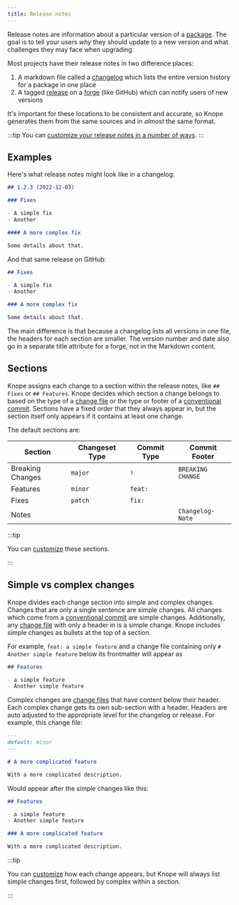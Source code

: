 ```yaml
---
title: Release notes
---
```


Release notes are information about a particular version of a [package].
The goal is to tell your users _why_ they should update to a new version
and what challenges they may face when upgrading.

Most projects have their release notes in two difference places:

1. A markdown file called a [changelog] which lists the entire version history for a package in one place
2. A tagged [release] on a [forge] (like GitHub) which can notify users of new versions

It's important for these locations to be consistent and accurate, so Knope generates them
from the same sources and in _almost_ the same format.

:::tip
You can [customize your release notes in a number of ways][customize].
:::

## Examples

Here's what release notes might look like in a changelog:

```markdown
## 1.2.3 (2022-12-03)

### Fixes

- A simple fix
- Another

#### A more complex fix

Some details about that.
```

And that same release on GitHub:

```markdown
## Fixes

- A simple fix
- Another

### A more complex fix

Some details about that.
```

The main difference is that because a changelog lists all versions in one file, the headers for each section are smaller.
The version number and date also go in a separate title attribute for a forge, not in the Markdown content.

## Sections

Knope assigns each change to a section within the release notes, like `## Fixes` or `## Features`.
Knope decides which section a change belongs to based on the type of a [change file] or the type or footer of a [conventional commit].
Sections have a fixed order that they
always appear in, but the section itself only appears if it contains at least one change.

The default sections are:

| Section          | Changeset Type | Commit Type | Commit Footer     |
| ---------------- | -------------- | ----------- | ----------------- |
| Breaking Changes | `major`        | `!`         | `BREAKING CHANGE` |
| Features         | `minor`        | `feat:`     |                   |
| Fixes            | `patch`        | `fix:`      |                   |
| Notes            |                |             | `Changelog-Note`  |

:::tip

You can [customize] these sections.

:::

## Simple vs complex changes

Knope divides each change section into simple and complex changes.
Changes that are only a single sentence are simple changes. All changes which come from a [conventional commit] are simple changes.
Additionally, any [change file] with only a header in is a simple change.
Knope includes simple changes as bullets at the top of a section.

For example, `feat: a simple feature` and a change file containing only `# Another simple feature` below its frontmatter will appear as

```markdown
## Features

- a simple feature
- Another simple feature
```

Complex changes are [change files][change file] that have content below their header. Each complex change gets its own sub-section with
a header. Headers are auto adjusted to the appropriate level for the changelog or release. For example, this change file:

```markdown
---
default: minor
---

# A more complicated feature

With a more complicated description.
```

Would appear after the simple changes like this:

```markdown
## Features

- a simple feature
- Another simple feature

### A more complicated feature

With a more complicated description.
```

:::tip

You can [customize] how each change appears, but Knope will always list simple changes first, followed by complex
within a section.

:::

[package]: /reference/concepts/package
[changelog]: /reference/concepts/changelog
[release]: /reference/concepts/release
[forge]: /reference/concepts/forge
[change file]: /reference/concepts/change-file
[conventional commit]: /reference/concepts/conventional-commits
[customize]: /recipes/customizing-release-notes
